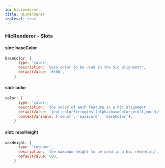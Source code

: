 ```yaml
---
id: hicrenderer
title: HicRenderer
toplevel: true
---
```







### HicRenderer - Slots
#### slot: baseColor



```js
baseColor: {
      type: 'color',
      description: 'base color to be used in the hic alignment',
      defaultValue: '#f00',
    }
```

#### slot: color



```js
color: {
      type: 'color',
      description: 'the color of each feature in a hic alignment',
      defaultValue: `jexl:colorString(hsl(alpha(baseColor,min(1,count/(maxScore/20)))))`,
      contextVariable: ['count', 'maxScore', 'baseColor'],
    }
```

#### slot: maxHeight



```js
maxHeight: {
      type: 'integer',
      description: 'the maximum height to be used in a hic rendering',
      defaultValue: 600,
    }
```



 
